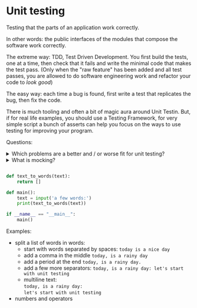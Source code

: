 # Unit testing

Testing that the parts of an application work correctly.

In other words: the public interfaces of the modules that compose the software work correctly.

The extreme way: TDD, Test Driven Development. You first build the tests, one at a time, then check that it fails and write the minimal code that makes the test pass. (Only when the "raw feature" has been added and all test passes, you are allowed to do software engineering work and refactor your code to _look good_)

The easy way: each time a bug is found, first write a test that replicates the bug, then fix the code.

There is much tooling and often a bit of magic aura around Unit Testin. But, if for real life examples, you should use a Testing Framework, for very simple script a bunch of asserts can help you focus on the ways to use testing for improving your program.

Questions:

<details><summary>Which problems are a better and / or worse fit for unit testing?</summary>
  - algorithm are easy
  - collecting data is hard
</details>

<details><summary>What is mocking?</summary>
  - database
  - reading files
  - data from the web
  You can provide "test" data or write code that returns _good_ answers.
</details>


```py

def text_to_words(text):
    return []

def main():
    text = input('a few words:')
    print(text_to_words(text))

if __name__ == "__main__":
    main()
```

Examples:

- split a list of words in words:
  - start with words separated by spaces: `today is a nice day`
  - add a comma in the middle `today, is a rainy day`
  - add a period at the end `today, is a rainy day.`
  - add a few more separators: `today, is a rainy day: let's start with unit testing`
  - multiline text:  
    `today, is a rainy day:`  
    `let's start with unit testing`
- numbers and operators
